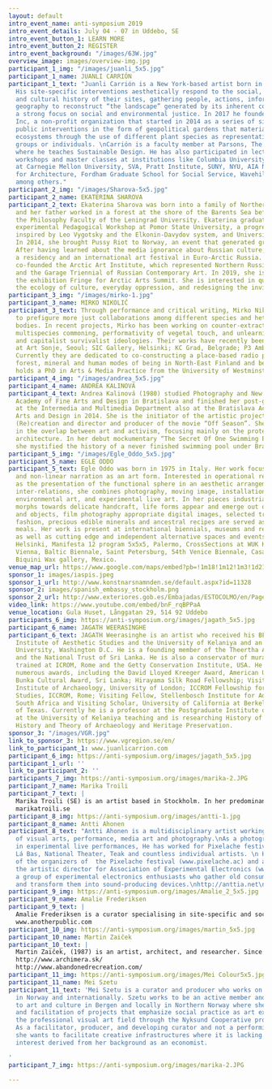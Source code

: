 ```yaml
---
layout: default
intro_event_name: anti-symposium 2019
intro_event_details: July 04 - 07 in Uddebo, SE
intro_event_button_1: LEARN MORE
intro_event_button_2: REGISTER
intro_event_background: "/images/63W.jpg"
overview_image: images/overview-img.jpg
participant_1_img: "/images/juanli_5x5.jpg"
participant_1_name: JUANLI CARRIÓN
participant_1_text: "Juanli Carrión is a New York-based artist born in Yecla, Spain.
  His site-specific interventions aesthetically respond to the social, political,
  and cultural history of their sites, gathering people, actions, information and
  geography to reconstruct “the landscape” generated by its inherent conflicts with
  a strong focus on social and environmental justice. In 2017 he founded OSS Project,
  Inc, a non-profit organization that started in 2014 as a series of site-specific
  public interventions in the form of geopolitical gardens that materialize social
  ecosystems through the use of different plant species as representatives of social
  groups or individuals. \nCarrión is a faculty member at Parsons, The New School
  where he teaches Sustainable Design. He has also participated in lectures, panels,
  workshops and master classes at institutions like Columbia University, Open Engagement
  at Carnegie Mellon University, SVA, Pratt Institute, SUNY, NYU, AIA New York Cener
  for Architecture, Fordham Graduate School for Social Service, Wavehill o Apexart,
  among others."
participant_2_img: "/images/Sharova-5x5.jpg"
participant_2_name: EKATERINA SHAROVA
participant_2_text: Ekaterina Sharova was born into a family of Northern Russian peasants,
  and her father worked in a forest at the shore of the Barents Sea before he entered
  the Philosophy Faculty of the Leningrad University. Ekaterina graduated from an
  experimental Pedagogical Workshop at Pomor State University, a progressive faculty
  inspired by Leo Vygotsky and the Elkonin-Davydov system, and University of Oslo.
  In 2014, she brought Pussy Riot to Norway, an event that generated great media attention.
  After having learned about the media ignorance about Russian culture, she started
  a residency and an international art festival in Euro-Arctic Russia. In 2014, she
  co-founded the Arctic Art Institute, which represented Northern Russia at NEMOSKVA
  and the Garage Triennial of Russian Contemporary Art. In 2019, she is co-curating
  the exhibition Fringe for Arctic Arts Summit. She is interested in questions of
  the ecology of culture, everyday oppression, and redesigning the invisible.
participant_3_img: "/images/mirko-1.jpg"
participant_3_name: MIRKO NIKOLIĆ
participant_3_text: Through performance and critical writing, Mirko Nikolić seeks
  to prefigure more just collaborations among different species and heterogeneous
  bodies. In recent projects, Mirko has been working on counter-extractivist ontopolytics,
  multispecies commoning, performativity of vegetal touch, and unlearning of anthropocentric
  and capitalist survivalist ideologies. Their works have recently been exhibited
  at Art Sonje, Seoul; SIC Gallery, Helsinki; KC Grad, Belgrade; P3 Ambika, London.
  Currently they are dedicated to co-constructing a place-based radio platform entangling
  forest, mineral and human modes of being in North-East Finland and beyond. Mirko
  holds a PhD in Arts & Media Practice from the University of Westminster, London.
participant_4_img: "/images/andrea_5x5.jpg"
participant_4_name: ANDREA KALINOVÁ
participant_4_text: Andrea Kalinová (1980) studied Photography and New Media at the
  Academy of Fine Arts and Design in Bratislava and finished her post-graduate studies
  at the Intermedia and Multimedia Department also at the Bratislava Academy of Fine
  Arts and Design in 2014. She is the initiator of the artistic project Abandoned
  (Re)creation and director and producer of the movie “Off Season”. She is interested
  in the overlap between art and activism, focusing mainly on the protection of modernist
  architecture. In her debut mockumentary “The Secret Of One Swimming Pool” (2006)
  she mystified the history of a never finished swimming pool under Bratislava’s castle.
participant_5_img: "/images/Egle_Oddo_5x5.jpg"
participant_5_name: EGLE ODDO
participant_5_text: Egle Oddo was born in 1975 in Italy. Her work focuses on linear
  and non-linear narration as an art form. Interested in operational realism, meant
  as the presentation of the functional sphere in an aesthetic arrangement and its
  inter-relations, she combines photography, moving image, installation, sculpture,
  environmental art, and experimental live art. In her pieces industrial production
  morphs towards delicate handcraft, life forms appear and emerge out of sculptures
  and objects, film photography appropriate digital images, selected trash mix with
  fashion, precious edible minerals and ancestral recipes are served as part of ritual
  meals. Her work is present at international biennials, museums and relevant institutions,
  as well as cutting edge and independent alternative spaces and events. Third Space,
  Helsinki, Manifesta 12 program 5x5x5, Palermo, CrossSections at WUK Kunsthalle Exnergasse,
  Vienna, Baltic Biennale, Saint Petersburg, 54th Venice Biennale, Casablanca Biennale,
  Biquini Wax gallery, Mexico.
venue_map_url: https://www.google.com/maps/embed?pb=!1m18!1m12!1m3!1d2145.133829626117!2d13.258032815998122!3d57.47605658104915!2m3!1f0!2f0!3f0!3m2!1i1024!2i768!4f13.1!3m3!1m2!1s0x46506544ea0d7421%3A0x7e71fd9d71d8830a!2sUllasj%C3%B6gatan%207B%2C%20514%2092%20Uddebo!5e0!3m2!1sen!2sse!4v1579089490398!5m2!1sen!2sse
sponsor_1: images/iaspis.jpeg
sponsor_1_url: http://www.konstnarsnamnden.se/default.aspx?id=11328
sponsor_2: images/spanish_embassy_stockholm.png
sponsor_2_url: http://www.exteriores.gob.es/Embajadas/ESTOCOLMO/en/Pages/inicio.aspx
video_link: https://www.youtube.com/embed/bnF_rqBPPaA
venue_location: Gula Huset, Långgatan 29, 514 92 Uddebo
participants_6_img: https://anti-symposium.org/images/jagath_5x5.jpg
participant_6_name: JAGATH WEERASINGHE
participant_6_text: JAGATH Weerasinghe is an artist who received his BFA from the
  Institute of Aesthetic Studies and the University of Kelaniya and an MFA from American
  University, Washington D.C. He is a founding member of the Theertha Artists Collective
  and the National Trust of Sri Lanka. He is also a conservator of mural paintings,
  trained at ICROM, Rome and the Getty Conservation Institute, USA. He has received
  numerous awards, including the David Lloyed Kreeger Award, American University;
  Bunka Cultural Award, Sri Lanka; Hirayama Silk Road Fellowship; Visiting Fellow,
  Institute of Archaeology, University of London; ICCROM Fellowship for Conservation
  Studies, ICCROM, Rome; Visiting Fellow, Stellenbosch Institute for Advanced Studies,
  South Africa and Visiting Scholar, University of California at Berkeley and at University
  of Texas. Currently he is a professor at the Postgraduate Institute of Archaeology
  at the University of Kelaniya teaching and is researching History of Art History,
  History and Theory of Archaeology and Heritage Preservation.
sponsor_3: "/images/VGR.jpg"
link_to_sponsor_3: https://www.vgregion.se/en/
link_to_participant_1: www.juanlicarrion.com
participant_6_img: https://anti-symposium.org/images/jagath_5x5.jpg
participant_1_url: ''
link_to_participant_2: ''
participants_7_img: https://anti-symposium.org/images/marika-2.JPG
participant_7_name: Marika Troili
participant_7_text: |
  Marika Troili (SE) is an artist based in Stockholm. In her predominantly process-based practice, she often responds to specific contexts / sites and the social and political structure that produce those sites. She works mainly with installation but also with text, performative readings and video. Marika Troili has participated in exhibitions at Marabouparken, Sundbyberg; Skåne Art Association, Malmö; Nida Art Colony, Lihuania; BAK, the Netherlands; Bâtiment d’art contemporain, Switzerland; Maskinhuset in Grängesberg and at the Museum of Work in Norrköping, Sweden, among others. Troili holds an MFA from the Royal Institute of Art in Stockholm. 
  marikatroili.se 
participant_8_img: https://anti-symposium.org/images/antti-1.jpg
participant_8_name: Antti Ahonen
participant_8_text: "Antti Ahonen is a multidisciplinary artist working in the fields
  of visual arts, performance, media art and photography.\nAs a photographer he specialises
  in experimental live performances, He has worked for Pixelache festival, Smeds Ensemble,
  Lá Bas, National Theater, Teak and countless individual artists. \n He is also one
  of the organizers of  the Pixelache festival (www.pixelache.ac) and also works as
  the artistic director for Association of Experimental Electronics (www.koelse.org),
  a group of experimental electronics enthusiasts who gather old consumer-electronics
  and transform them into sound-producing devices.\nhttp://anttia.net​\n"
participant_9_img: https://anti-symposium.org/images/Amalie_2_5x5.jpg
participant_9_name: Amalie Frederiksen
participant_9_text: |
  Amalie Frederiksen is a curator specialising in site-specific and social art. Amalie runs Another Public - an art agency that works to shape new publics through contemporary art and encourages people to engage in the world around them. As a curator Amalie aims to challenge the conventional structures and disciplines within art and society and bring art closer to everyday life. Her latest curatorial projects are: (AFTER)CARE, 2019 at a hospital in New York, VÆRKDINVERDEN, 2017-2018 at 6 places across Denmark, and CROSS_CUTS, 2016 at The Factory of Art and Design in Copenhagen. Amalie holds an MA in Art History and Modern Culture from Copenhagen and Sydney, 2012
  www.anotherpublic.com 
participant_10_img: https://anti-symposium.org/images/martin_5x5.jpg
participant_10_name: Martin Zaiček
participant_10_text: |
  Martin Zaiček, (1987) is an artist, architect, and researcher. Since 2011 Zaiček has been a member of the art group Abandoned (re)creation, where, together with the photographer Andrea Kalinova, the group follows and researches the architectural heritage of the 20th century which is connected under the idea of collective recreation. His architectural research is focused on the post-war modern movement’s architectural heritage in the Slovak spa localities. He is also the co-author of the books Off Season: abandoned curative house Machnáč in Trenčianske Teplice and Architecture of Care: architecture of the post-war modernism in the Slovak spa localities and is a member of Docomomo International and Archimera NGO.
  http://www.archimera.sk/
  http://www.abandonedrecreation.com/
participant_11_img: https://anti-symposium.org/images/Mei Colour5x5.jpg
participant_11_name: Mei Szetu
participant_11_text: 'Mei Szetu is a curator and producer who works on a project basis
  in Norway and internationally. Szetu works to be an active member and contributor
  to art and culture in Bergen and locally in Northern Norway where she works on dissemination
  and facilitation of projects that emphasize social practice as art expression in
  the professional visual art field through the Nyksund Cooperative project (Nyksundkoop.com).
  As a facilitator, producer, and developing curator and not a performing artist,
  she wants to facilitate creative infrastructures where it is lacking. This is an
  interest derived from her background as an economist.

'
participant_7_img: https://anti-symposium.org/images/marika-2.JPG

---
```

